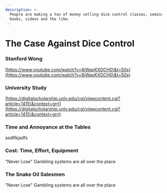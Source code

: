 ```yaml
---
description: >-
  People are making a ton of money selling dice control classes, seminars,
  books, videos and the like.
---
```


# The Case Against Dice Control

### Stanford Wong

[https://www.youtube.com/watch?v=8iWapKXDCH0\&t=50s](https://www.youtube.com/watch?v=8iWapKXDCH0\&t=50s)

### University Study

[https://digitalscholarship.unlv.edu/cgi/viewcontent.cgi?article=1415\&context=grrj](https://digitalscholarship.unlv.edu/cgi/viewcontent.cgi?article=1415\&context=grrj)

### Time and Annoyance at the Tables

asdlfkjadfs

### Cost: Time, Effort, Equipment

"Never Lose" Gambling systems are all over the place

### The Snake Oil Salesmen

"Never Lose" Gambling systems are all over the place

